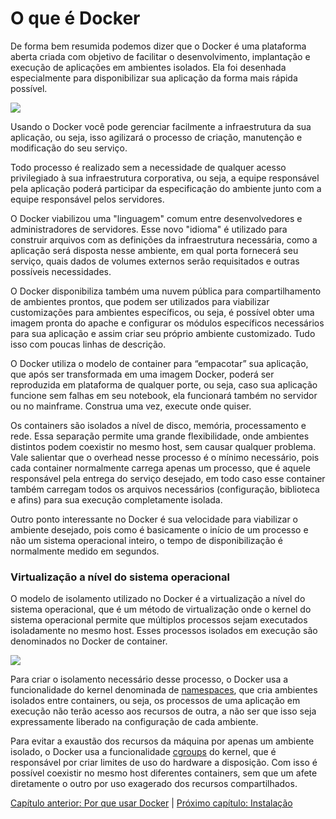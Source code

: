 # O que é Docker

De forma bem resumida podemos dizer que o Docker é uma plataforma aberta criada com objetivo de facilitar o desenvolvimento, implantação e execução de aplicações em ambientes isolados. Ela foi desenhada especialmente para disponibilizar sua aplicação da forma mais rápida possível.

![](images/docker.jpg)

Usando o Docker você pode gerenciar facilmente a infraestrutura da sua aplicação, ou seja, isso agilizará o processo de criação, manutenção e modificação do seu serviço.

Todo processo é realizado sem a necessidade de qualquer acesso privilegiado à sua infraestrutura corporativa, ou seja, a equipe responsável pela aplicação poderá participar da especificação do ambiente junto com a equipe responsável pelos servidores.

O Docker viabilizou uma "linguagem" comum entre desenvolvedores e administradores de servidores. Esse novo "idioma" é utilizado para construir arquivos com as definições da infraestrutura necessária, como a aplicação será disposta nesse ambiente, em qual porta fornecerá seu serviço, quais dados de volumes externos serão requisitados e outras possíveis necessidades.

O Docker disponibiliza também uma nuvem pública para compartilhamento de ambientes prontos, que podem ser utilizados para viabilizar customizações para ambientes específicos, ou seja, é possível obter uma imagem pronta do apache e configurar os módulos específicos necessários para sua aplicação e assim criar seu próprio ambiente customizado. Tudo isso com poucas linhas de descrição.

O Docker utiliza o modelo de container para “empacotar” sua aplicação, que após ser transformada em uma imagem Docker, poderá ser reproduzida em plataforma de qualquer porte, ou seja, caso sua aplicação funcione sem falhas em seu notebook, ela funcionará também no servidor ou no mainframe. Construa uma vez, execute onde quiser.

Os containers são isolados a nível de disco, memória, processamento e rede. Essa separação permite uma grande flexibilidade, onde ambientes distintos podem coexistir no mesmo host, sem causar qualquer problema. Vale salientar que o overhead nesse processo é o mínimo necessário, pois cada container normalmente carrega apenas um processo, que é aquele responsável pela entrega do serviço desejado, em todo caso esse container também carregam todos os arquivos necessários (configuração, biblioteca e afins) para sua execução completamente isolada.

Outro ponto interessante no Docker é sua velocidade para viabilizar o ambiente desejado, pois como é basicamente o início de um processo e não um sistema operacional inteiro, o tempo de disponibilização é normalmente medido em segundos.

### Virtualização a nível do sistema operacional

O modelo de isolamento utilizado no Docker é a virtualização a nível do sistema operacional, que é um método de virtualização onde o kernel do sistema operacional permite que múltiplos processos sejam executados isoladamente no mesmo host. Esses processos isolados em execução são denominados no Docker de container.

![](images/docker2.png)

Para criar o isolamento necessário desse processo, o Docker usa a funcionalidade do kernel denominada de [namespaces](http://man7.org/linux/man-pages/man7/namespaces.7.html), que cria ambientes isolados entre containers, ou seja, os processos de uma aplicação em execução não terão acesso aos recursos de outra, a não ser que isso seja expressamente liberado na configuração de cada ambiente.

Para evitar a exaustão dos recursos da máquina por apenas um ambiente isolado, o Docker usa a funcionalidade [cgroups](https://en.wikipedia.org/wiki/Cgroups) do kernel, que é responsável por criar limites de uso do hardware a disposição. Com isso é possível coexistir no mesmo host diferentes containers, sem que um afete diretamente o outro por uso exagerado dos recursos compartilhados.

[Capítulo anterior: Por que usar Docker](porque.md) | [Próximo capítulo: Instalação](instalacao.md)